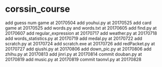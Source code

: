 # corssin_course
add guess num game at 20170504
add youhui.py at 20170525
add card game at 20170525
add words.py and words.txt at 20170605
add find.py at 20170607
add regular_expression at 20170717
add weather.py at 20170718
add words_statistics.py at 20170719
add medal.py at 20170722
add scratch.py at 20170724
add scratch.exe at 20170726
add redPacket.py at 20170727
add qiushi.py at 20170806
add down_pic.py at 20170806
add zhihu.py at 20170813
add jinri.py at 20170814
commit douban.py at 20170819
add music.py at 20170819
commit taonvl.py at 20170828
